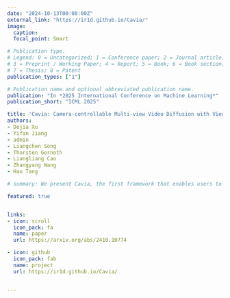 ```yaml
---
date: "2024-10-13T00:00:00Z"
external_link: "https://ir1d.github.io/Cavia/"
image:
  caption: 
  focal_point: Smart

# Publication type.
# Legend: 0 = Uncategorized; 1 = Conference paper; 2 = Journal article;
# 3 = Preprint / Working Paper; 4 = Report; 5 = Book; 6 = Book section;
# 7 = Thesis; 8 = Patent
publication_types: ["1"]

# Publication name and optional abbreviated publication name.
publication: "In *2025 International Conference on Machine Learning*"
publication_short: "ICML 2025"

title: 'Cavia: Camera-controllable Multi-view Video Diffusion with View-Integrated Attention'
authors:
- Dejia Xu
- Yifan Jiang
- admin
- Liangchen Song
- Thorsten Gernoth
- Liangliang Cao
- Zhangyang Wang
- Hao Tang

# summary: We present Cavia, the first framework that enables users to generate multiple videos of the same scene with precise control over camera motion, while simultaneously preserving object motion.

featured: true


links:
- icon: scroll
  icon_pack: fa
  name: paper
  url: https://arxiv.org/abs/2410.10774

- icon: github
  icon_pack: fab
  name: project
  url: https://ir1d.github.io/Cavia/


---
```

